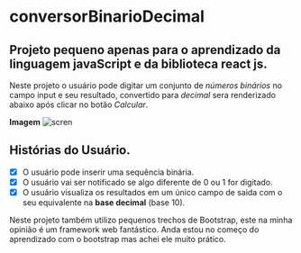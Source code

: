 # conversorBinarioDecimal

## Projeto pequeno apenas para o aprendizado da linguagem javaScript e da biblioteca react js.

Neste projeto o usuário pode digitar um conjunto de *números binários* no campo  input e seu resultado,
convertido para *decimal* sera renderizado abaixo após clicar no botão *Calcular*.


**Imagem**
![scren](https://user-images.githubusercontent.com/67978032/100280714-62b2ca80-2f47-11eb-93c6-8dc751f4d93a.png)


## Histórias do Usuário.

- [x] O usuário pode inserir uma sequência binária.
- [x] O usuário vai ser notificado se algo diferente de 0 ou 1 for digitado.
- [x] O usuário visualiza os resultados em um único campo de saida com o seu equivalente na **base decimal**  (base 10).

Neste projeto também utilizo pequenos trechos de Bootstrap, este na minha opinião é um framework web fantástico.
Anda estou no começo do aprendizado com o bootstrap mas achei ele muito prático.

